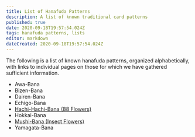 ```yaml
---
title: List of Hanafuda Patterns
description: A list of known traditional card patterns
published: true
date: 2020-09-18T19:57:54.024Z
tags: hanafuda patterns, lists
editor: markdown
dateCreated: 2020-09-18T19:57:54.024Z
---
```


The following is a list of known hanafuda patterns, organized alphabetically, with links to individual pages on those for which we have gathered sufficient information.
- Awa-Bana
- Bizen-Bana
- Dairen-Bana
- Echigo-Bana
- [Hachi-Hachi-Bana (88 Flowers)](/en/hanafuda/patterns/hachihachibana)
- Hokkai-Bana
- [Mushi-Bana (Insect Flowers)](/en/hanafuda/patterns/mushibana)
- Yamagata-Bana